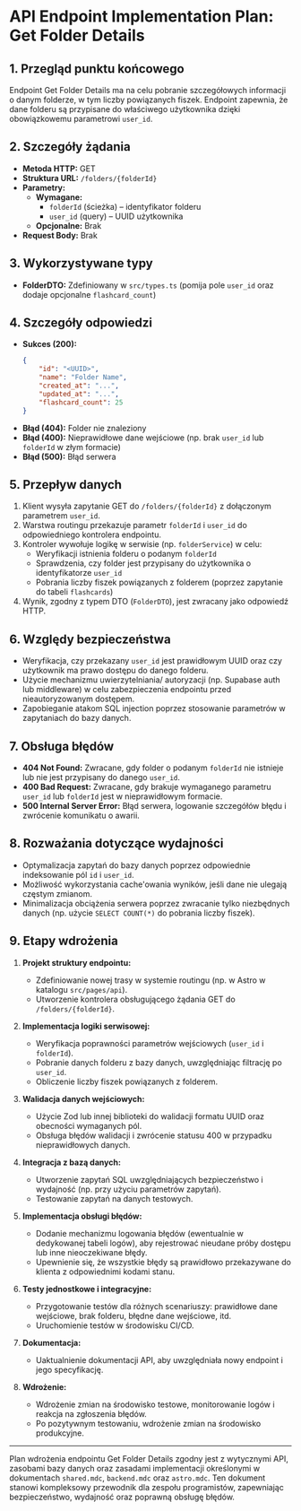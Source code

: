 # API Endpoint Implementation Plan: Get Folder Details

## 1. Przegląd punktu końcowego
Endpoint Get Folder Details ma na celu pobranie szczegółowych informacji o danym folderze, w tym liczby powiązanych fiszek. Endpoint zapewnia, że dane folderu są przypisane do właściwego użytkownika dzięki obowiązkowemu parametrowi `user_id`.

## 2. Szczegóły żądania
- **Metoda HTTP:** GET
- **Struktura URL:** `/folders/{folderId}`
- **Parametry:**
  - **Wymagane:**
    - `folderId` (ścieżka) – identyfikator folderu
    - `user_id` (query) – UUID użytkownika
  - **Opcjonalne:** Brak
- **Request Body:** Brak

## 3. Wykorzystywane typy
- **FolderDTO:** Zdefiniowany w `src/types.ts` (pomija pole `user_id` oraz dodaje opcjonalne `flashcard_count`)

## 4. Szczegóły odpowiedzi
- **Sukces (200):**
  ```json
  {
      "id": "<UUID>",
      "name": "Folder Name",
      "created_at": "...",
      "updated_at": "...",
      "flashcard_count": 25
  }
  ```
- **Błąd (404):** Folder nie znaleziony
- **Błąd (400):** Nieprawidłowe dane wejściowe (np. brak `user_id` lub `folderId` w złym formacie)
- **Błąd (500):** Błąd serwera

## 5. Przepływ danych
1. Klient wysyła zapytanie GET do `/folders/{folderId}` z dołączonym parametrem `user_id`.
2. Warstwa routingu przekazuje parametr `folderId` i `user_id` do odpowiedniego kontrolera endpointu.
3. Kontroler wywołuje logikę w serwisie (np. `folderService`) w celu:
   - Weryfikacji istnienia folderu o podanym `folderId`
   - Sprawdzenia, czy folder jest przypisany do użytkownika o identyfikatorze `user_id`
   - Pobrania liczby fiszek powiązanych z folderem (poprzez zapytanie do tabeli `flashcards`)
4. Wynik, zgodny z typem DTO (`FolderDTO`), jest zwracany jako odpowiedź HTTP.

## 6. Względy bezpieczeństwa
- Weryfikacja, czy przekazany `user_id` jest prawidłowym UUID oraz czy użytkownik ma prawo dostępu do danego folderu.
- Użycie mechanizmu uwierzytelniania/ autoryzacji (np. Supabase auth lub middleware) w celu zabezpieczenia endpointu przed nieautoryzowanym dostępem.
- Zapobieganie atakom SQL injection poprzez stosowanie parametrów w zapytaniach do bazy danych.

## 7. Obsługa błędów
- **404 Not Found:** Zwracane, gdy folder o podanym `folderId` nie istnieje lub nie jest przypisany do danego `user_id`.
- **400 Bad Request:** Zwracane, gdy brakuje wymaganego parametru `user_id` lub `folderId` jest w nieprawidłowym formacie.
- **500 Internal Server Error:** Błąd serwera, logowanie szczegółów błędu i zwrócenie komunikatu o awarii.

## 8. Rozważania dotyczące wydajności
- Optymalizacja zapytań do bazy danych poprzez odpowiednie indeksowanie pól `id` i `user_id`.
- Możliwość wykorzystania cache'owania wyników, jeśli dane nie ulegają częstym zmianom.
- Minimalizacja obciążenia serwera poprzez zwracanie tylko niezbędnych danych (np. użycie `SELECT COUNT(*)` do pobrania liczby fiszek).

## 9. Etapy wdrożenia
1. **Projekt struktury endpointu:**
   - Zdefiniowanie nowej trasy w systemie routingu (np. w Astro w katalogu `src/pages/api`).
   - Utworzenie kontrolera obsługującego żądania GET do `/folders/{folderId}`.

2. **Implementacja logiki serwisowej:**
   - Weryfikacja poprawności parametrów wejściowych (`user_id` i `folderId`).
   - Pobranie danych folderu z bazy danych, uwzględniając filtrację po `user_id`.
   - Obliczenie liczby fiszek powiązanych z folderem.

3. **Walidacja danych wejściowych:**
   - Użycie Zod lub innej biblioteki do walidacji formatu UUID oraz obecności wymaganych pól.
   - Obsługa błędów walidacji i zwrócenie statusu 400 w przypadku nieprawidłowych danych.

4. **Integracja z bazą danych:**
   - Utworzenie zapytań SQL uwzględniających bezpieczeństwo i wydajność (np. przy użyciu parametrów zapytań).
   - Testowanie zapytań na danych testowych.

5. **Implementacja obsługi błędów:**
   - Dodanie mechanizmu logowania błędów (ewentualnie w dedykowanej tabeli logów), aby rejestrować nieudane próby dostępu lub inne nieoczekiwane błędy.
   - Upewnienie się, że wszystkie błędy są prawidłowo przekazywane do klienta z odpowiednimi kodami stanu.

6. **Testy jednostkowe i integracyjne:**
   - Przygotowanie testów dla różnych scenariuszy: prawidłowe dane wejściowe, brak folderu, błędne dane wejściowe, itd.
   - Uruchomienie testów w środowisku CI/CD.

7. **Dokumentacja:**
   - Uaktualnienie dokumentacji API, aby uwzględniała nowy endpoint i jego specyfikację.

8. **Wdrożenie:**
   - Wdrożenie zmian na środowisko testowe, monitorowanie logów i reakcja na zgłoszenia błędów.
   - Po pozytywnym testowaniu, wdrożenie zmian na środowisko produkcyjne.

---

Plan wdrożenia endpointu Get Folder Details zgodny jest z wytycznymi API, zasobami bazy danych oraz zasadami implementacji określonymi w dokumentach `shared.mdc`, `backend.mdc` oraz `astro.mdc`. Ten dokument stanowi kompleksowy przewodnik dla zespołu programistów, zapewniając bezpieczeństwo, wydajność oraz poprawną obsługę błędów.
